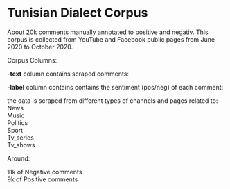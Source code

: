 # Tunisian Dialect Corpus

About 20k comments manually annotated to positive and negativ. This corpus is collected from YouTube and Facebook public pages from June 2020 to October 2020.<br>


Corpus Columns:

-**text** column contains scraped comments:

-**label** column contains contains the sentiment (pos/neg) of each comment: 

the data is scraped from different types of channels and pages related to:<br>
News<br>
Music<br>
Politics<br>
Sport<br>
Tv_series<br>
Tv_shows<br>


Around:

11k of Negative comments <br>
9k of Positive comments
